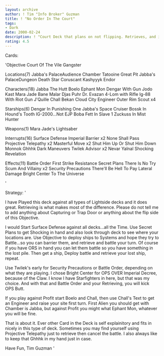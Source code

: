 ```yaml
---
layout: archive
author: ! Tim "Info Broker" Guzman
title: ! "No Order In The Court"
tags:
- Dark
date: 2000-02-24
description: ! "Court Deck that plans on not flipping. Retrieves, and is very fun to play."
rating: 4.5
---
```

Cards: 

'Objective
Court Of The Vile Gangster

Locations(7)
Jabba's PalaceAudience Chamber
Tatooine Great Pit
Jabba's PalaceDungeon
Death Star
Coruscant
Kashyyyk
Endor

Characters(18)
Jabba The Hutt
Boelo
Ephant Mon
Dengar With Gun
Jodo Kast
Mara Jade
Bane Malar
Djas Puhr
Dr. Evazan
4-Lom with Rifle
Ig-88 With Riot Gun
J'Quille
Chall Bekan
Cloud City Engineer
Outer Rim Scout x4

Starships(6)
Dengar In Punishing One
Jabba's Space Cruiser
Bossk In Hound's Tooth
IG-2000...Not EJP
Boba Fett In Slave 1
Zuckuss In Mist Hunter

Weapons(1)
Mara Jade's Lightsaber

Interrupts(16)
Surface Defense
Imperial Barrier x2
None Shall Pass
Projective Telepathy x2
Masterful Move x2
Shut Him Up Or Shut Him Down
Monnok
Ghhhk
Dark Maneuvers
Twilek Advisor x2
Nevar Yalnal
Shocking Revelation

Effects(11)
Battle Order
First Strike
Resistance
Secret Plans
There Is No Try
Scum And Villainy x2
Security Precautions
There'll Be Hell To Pay
Lateral Damage
Bright Center To The Universe

'

Strategy: '

I have Played this deck against all types of Lightside decks and it does great.  Retrieving is what makes most of the difference.	Please do not tell me to add anything about Capturing or Trap Door or anything about the flip side of this Objective.

I would Start Surface Defense against all decks...all the Time.  Use Secret Plans to get Shocking in hand and also look through deck to see where your locations are.  Use Objective to deploy ships to Systems and hope they try to Battle...so you can barrier them, and retrieve and battle your turn.  Of course if you have ORS in hand you can let them battle so you have something in the lost pile.  Then get a ship, Deploy battle and retrieve your lost ship, repeat.

Use Twilek's early for Security Precautions or Battle Order, depending on what they are playing.  I chose Bright Center for OPS OVER Imperial Decree, because of the Claw.  I know I have Starfighters in here, but that was my choice.  And with that and Battle Order and your Retrieving, you will kick OPS Butt.

If you play against Profit start Boelo and Chall, then use Chall's Text to get an Engineer and raise your site first turn.  First Alien you should get with Chamber is Jabba, but against Profit you might what Ephant Mon, whatever you will be fine.

That is about it. Ever other Card in the Deck is self explainitory and fits in nicely in this type of deck.  Sometimes you may find yourself using Projective Telepathy just to retrieve then cancel the battle.  I also always like to keep that Ghhhk in my hand just in case.

Have Fun,
Tim Guzman '